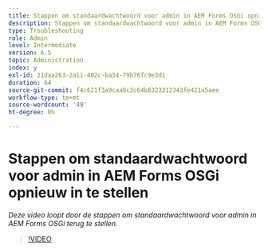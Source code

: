 ```yaml
---
title: Stappen om standaardwachtwoord voor admin in AEM Forms OSGi opnieuw in te stellen
description: Stappen om standaardwachtwoord voor admin in AEM Forms OSGi opnieuw in te stellen
type: Troubleshooting
role: Admin
level: Intermediate
version: 6.5
topic: Administration
index: y
exl-id: 21daa263-2a11-402c-ba34-79b76fc9e3d1
duration: 64
source-git-commit: f4c621f3a9caa8c2c64b8323312343fe421a5aee
workflow-type: tm+mt
source-wordcount: '49'
ht-degree: 0%

---
```


# Stappen om standaardwachtwoord voor admin in AEM Forms OSGi opnieuw in te stellen

*Deze video loopt door de stappen om standaardwachtwoord voor admin in AEM Forms OSGi terug te stellen.*

>[!VIDEO](https://video.tv.adobe.com/v/335542?quality=12&learn=on)
